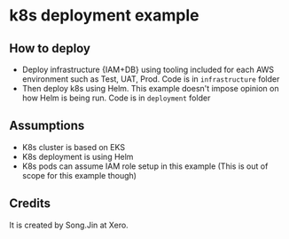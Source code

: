 # k8s deployment example

## How to deploy

- Deploy infrastructure {IAM+DB} using tooling included for each AWS environment such as Test, UAT, Prod. Code is in `infrastructure` folder
- Then deploy k8s using Helm. This example doesn't impose opinion on how Helm is being run. Code is in `deployment` folder


## Assumptions

- K8s cluster is based on EKS
- K8s deployment is using Helm
- K8s pods can assume IAM role setup in this example (This is out of scope for this example though)

## Credits

It is created by Song.Jin at Xero.